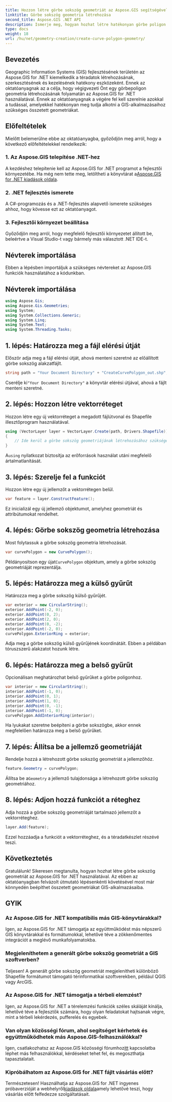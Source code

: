 ```yaml
---
title: Hozzon létre görbe sokszög geometriát az Aspose.GIS segítségével .NET-hez
linktitle: Görbe sokszög geometria létrehozása
second_title: Aspose.GIS .NET API
description: Ismerje meg, hogyan hozhat létre hatékonyan görbe poligon geometriát az Aspose.GIS for .NET használatával. Kövesse lépésenkénti útmutatónkat a GIS-alkalmazások zökkenőmentes használatához.
type: docs
weight: 18
url: /hu/net/geometry-creation/create-curve-polygon-geometry/
---
```

## Bevezetés
Geographic Information Systems (GIS) fejlesztésének területén az Aspose.GIS for .NET kiemelkedik a téradatok létrehozásának, szerkesztésének és kezelésének hatékony eszközeként. Ennek az oktatóanyagnak az a célja, hogy végigvezeti Önt egy görbepoligon geometria létrehozásának folyamatán az Aspose.GIS for .NET használatával. Ennek az oktatóanyagnak a végére fel kell szerelnie azokkal a tudással, amelyekkel hatékonyan meg tudja alkotni a GIS-alkalmazásaihoz szükséges összetett geometriákat.
## Előfeltételek
Mielőtt belemerülne ebbe az oktatóanyagba, győződjön meg arról, hogy a következő előfeltételekkel rendelkezik:
### 1. Az Aspose.GIS telepítése .NET-hez
 A kezdéshez telepítenie kell az Aspose.GIS for .NET programot a fejlesztői környezetébe. Ha még nem tette meg, letöltheti a könyvtárat a[Aspose.GIS for .NET kiadások oldala](https://releases.aspose.com/gis/net/).
### 2. .NET fejlesztés ismerete
A C#-programozás és a .NET-fejlesztés alapvető ismerete szükséges ahhoz, hogy kövesse ezt az oktatóanyagot.
### 3. Fejlesztői környezet beállítása
Győződjön meg arról, hogy megfelelő fejlesztői környezetet állított be, beleértve a Visual Studio-t vagy bármely más választott .NET IDE-t.

## Névterek importálása
Ebben a lépésben importáljuk a szükséges névtereket az Aspose.GIS funkciók használatához a kódunkban.
## Névterek importálása
```csharp
using Aspose.Gis;
using Aspose.Gis.Geometries;
using System;
using System.Collections.Generic;
using System.Linq;
using System.Text;
using System.Threading.Tasks;
```

## 1. lépés: Határozza meg a fájl elérési útját
Először adja meg a fájl elérési útját, ahová menteni szeretné az előállított görbe sokszög alakzatfájlt.
```csharp
string path = "Your Document Directory" + "CreateCurvePolygon_out.shp";
```
 Cserélje ki`"Your Document Directory"` a könyvtár elérési útjával, ahová a fájlt menteni szeretné.
## 2. lépés: Hozzon létre vektorréteget
Hozzon létre egy új vektorréteget a megadott fájlútvonal és Shapefile illesztőprogram használatával.
```csharp
using (VectorLayer layer = VectorLayer.Create(path, Drivers.Shapefile))
{
    // Ide kerül a görbe sokszög geometriájának létrehozásához szükséges kód
}
```
 A`using` nyilatkozat biztosítja az erőforrások használat utáni megfelelő ártalmatlanítását.
## 3. lépés: Szerelje fel a funkciót
Hozzon létre egy új jellemzőt a vektorrétegen belül.
```csharp
var feature = layer.ConstructFeature();
```
Ez inicializál egy új jellemző objektumot, amelyhez geometriát és attribútumokat rendelhet.
## 4. lépés: Görbe sokszög geometria létrehozása
Most folytassuk a görbe sokszög geometria létrehozását.
```csharp
var curvePolygon = new CurvePolygon();
```
 Példányosítson egy újat`CurvePolygon` objektum, amely a görbe sokszög geometriáját reprezentálja.
## 5. lépés: Határozza meg a külső gyűrűt
Határozza meg a görbe sokszög külső gyűrűjét.
```csharp
var exterior = new CircularString();
exterior.AddPoint(-2, 0);
exterior.AddPoint(0, 2);
exterior.AddPoint(2, 0);
exterior.AddPoint(0, -2);
exterior.AddPoint(-2, 0);
curvePolygon.ExteriorRing = exterior;
```
Adja meg a görbe sokszög külső gyűrűjének koordinátáit. Ebben a példában tóruszszerű alakzatot hozunk létre.
## 6. lépés: Határozza meg a belső gyűrűt
Opcionálisan meghatározhat belső gyűrűket a görbe poligonhoz.
```csharp
var interior = new CircularString();
interior.AddPoint(-1, 0);
interior.AddPoint(0, 1);
interior.AddPoint(1, 0);
interior.AddPoint(0, -1);
interior.AddPoint(-1, 0);
curvePolygon.AddInteriorRing(interior);
```
Ha lyukakat szeretne beépíteni a görbe sokszögbe, akkor ennek megfelelően határozza meg a belső gyűrűket.
## 7. lépés: Állítsa be a jellemző geometriáját
Rendelje hozzá a létrehozott görbe sokszög geometriát a jellemzőhöz.
```csharp
feature.Geometry = curvePolygon;
```
 Állítsa be a`Geometry` a jellemző tulajdonsága a létrehozott görbe sokszög geometriához.
## 8. lépés: Adjon hozzá funkciót a réteghez
Adja hozzá a görbe sokszög geometriáját tartalmazó jellemzőt a vektorréteghez.
```csharp
layer.Add(feature);
```
Ezzel hozzáadja a funkciót a vektorréteghez, és a téradatkészlet részévé teszi.

## Következtetés
Gratulálunk! Sikeresen megtanulta, hogyan hozhat létre görbe sokszög geometriát az Aspose.GIS for .NET használatával. Az ebben az oktatóanyagban felvázolt útmutató lépésenkénti követésével most már könnyedén beépíthet összetett geometriákat GIS-alkalmazásaiba.
## GYIK
### Az Aspose.GIS for .NET kompatibilis más GIS-könyvtárakkal?
Igen, az Aspose.GIS for .NET támogatja az együttműködést más népszerű GIS könyvtárakkal és formátumokkal, lehetővé téve a zökkenőmentes integrációt a meglévő munkafolyamatokba.
### Megjeleníthetem a generált görbe sokszög geometriát a GIS szoftverben?
Teljesen! A generált görbe sokszög geometriát megjelenítheti különböző Shapefile formátumot támogató térinformatikai szoftverekben, például QGIS vagy ArcGIS.
### Az Aspose.GIS for .NET támogatja a térbeli elemzést?
Igen, az Aspose.GIS for .NET a térelemzési funkciók széles skáláját kínálja, lehetővé téve a fejlesztők számára, hogy olyan feladatokat hajtsanak végre, mint a térbeli lekérdezés, pufferelés és egyebek.
### Van olyan közösségi fórum, ahol segítséget kérhetek és együttműködhetek más Aspose.GIS-felhasználókkal?
 Igen, csatlakozhatsz az Aspose.GIS közösségi fórumhoz[itt](https://forum.aspose.com/c/gis/33) kapcsolatba léphet más felhasználókkal, kérdéseket tehet fel, és megoszthatja tapasztalatait.
### Kipróbálhatom az Aspose.GIS for .NET fájlt vásárlás előtt?
 Természetesen! Használhatja az Aspose.GIS for .NET ingyenes próbaverzióját a webhelyről[kiadások oldala](https://releases.aspose.com/)amely lehetővé teszi, hogy vásárlás előtt felfedezze szolgáltatásait.